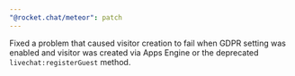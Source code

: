 ```yaml
---
"@rocket.chat/meteor": patch
---
```


Fixed a problem that caused visitor creation to fail when GDPR setting was enabled and visitor was created via Apps Engine or the deprecated `livechat:registerGuest` method.
